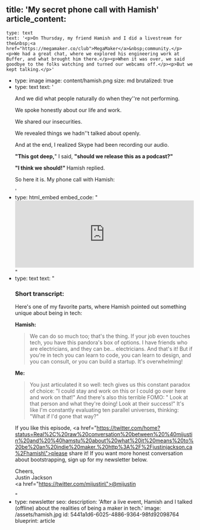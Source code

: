 title: 'My secret phone call with Hamish'
article_content:
  -
    type: text
    text: '<p>On Thursday, my friend Hamish and I did a livestream for the&nbsp;<a href="https://megamaker.co/club">MegaMaker</a>&nbsp;community.</p><p>We had a great chat, where we explored his engineering work at Buffer, and what brought him there.</p><p>When it was over, we said goodbye to the folks watching and turned our webcams off.</p><p>But we kept talking.</p>'
  -
    type: image
    image: content/hamish.png
    size: md
    brutalized: true
  -
    type: text
    text: '<p>And we did what people naturally do when they''re not performing.</p><p>We spoke honestly about our life and work.</p><p>We shared our insecurities.</p><p>We revealed things we hadn''t talked about openly.</p><p>And at the end, I realized Skype had been recording our audio.</p><p><strong>"This got deep,</strong>" I said,&nbsp;<strong>"should we release this as a podcast?"</strong><br></p><p><strong>"I think we should!"&nbsp;</strong>Hamish replied.</p><p>So here it is. My phone call with Hamish:</p>'
  -
    type: html_embed
    embed_code: "<iframe src='https://share.transistor.fm/e/02440ca3' width='100%' height='180' frameborder='0' scrolling='no' seamless='true'></iframe>"
  -
    type: text
    text: "<h3>Short transcript:</h3><p>Here's one of my favorite parts, where Hamish pointed out something unique about being in tech:</p><p><strong>Hamish:</strong><br></p><blockquote><p>We can do so much too; that's the thing. If your job even touches tech, you have this pandora's box of options. I have friends who are electricians, and they can be... electricians. And that's it! But if you're in tech you can learn to code, you can learn to design, and you can consult, or you can build a startup. It's overwhelming!​</p></blockquote><p><strong>Me:</strong><br></p><blockquote><p>You just articulated it so well: tech gives us this constant paradox of choice: \"I could stay and work on this or I could go over here and work on that!\" And there's also this terrible FOMO: \" Look at that person and what they're doing! Look at their success!\" It's like I'm constantly evaluating ten parallel universes, thinking: \"What if I'd gone that way?\"​</p></blockquote><p>If you like this episode,&nbsp;<a href=\"https://twitter.com/home?status=Real%2C%20raw%20conversation%20between%20%40mijustin%20and%20%40hamstu%20about%20what%20it%20means%20to%20be%20an%20indie%20maker.%20http%3A%2F%2Fjustinjackson.ca%2Fhamish\">please share it</a>! If you want more honest conversation about bootstrapping, sign up for my newsletter below.</p><p>Cheers,<br>Justin Jackson<br><a href=\"https://twitter.com/mijustin\">@mijustin</a></p>"
  -
    type: newsletter
seo:
  description: 'After a live event, Hamish and I talked (offline) about the realities of being a maker in tech.'
  image: /assets/hamish.jpg
id: 5441a1d6-6025-4886-9364-98fd92098764
blueprint: article
